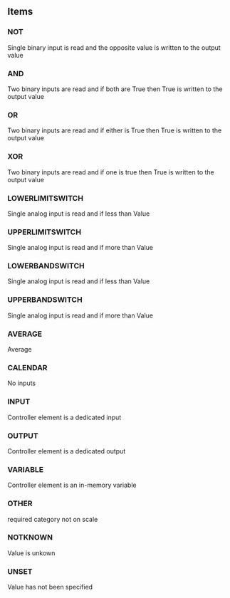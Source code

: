 

<!-- end of short definition -->
## Items

### NOT
Single binary input is read and the opposite value is written to the output value

### AND
Two binary inputs are read and if both are True then True is written to the output value

### OR
Two binary inputs are read and if either is True then True is written to the output value

### XOR
Two binary inputs are read and if one is true then True is written to the output value

### LOWERLIMITSWITCH
Single analog input is read and if less than Value

### UPPERLIMITSWITCH
Single analog input is read and if more than Value

### LOWERBANDSWITCH
Single analog input is read and if less than Value

### UPPERBANDSWITCH
Single analog input is read and if more than Value

### AVERAGE
Average

### CALENDAR
No inputs

### INPUT
Controller element is a dedicated input

### OUTPUT
Controller element is a dedicated output

### VARIABLE
Controller element is an in-memory variable

### OTHER
required category not on scale

### NOTKNOWN
Value is unkown

### UNSET
Value has not been specified
